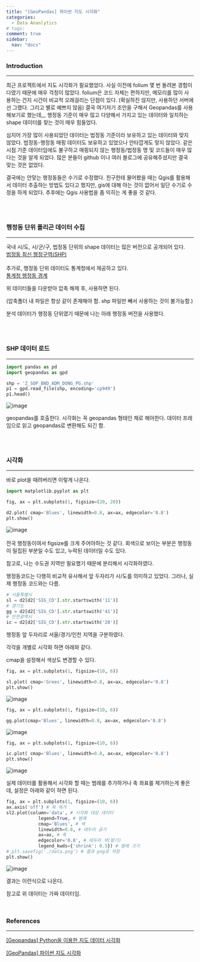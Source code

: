 ```yaml
---
title: "[GeoPandas] 파이썬 지도 시각화"
categories:
  - Data Ananlytics
# tags:
comment: true
sidebar:
  nav: "docs"
---
```


### Introduction
--- 
최근 프로젝트에서 지도 시각화가 필요했었다.
사실 이전에 folium 몇 번 돌려본 경험이 다였기 때문에 매우 걱정이 많았다. 
folium은 코드 자체는 편하지만, 메모리를 많이 사용하는 건지 시간이 비교적 오래걸리는 단점이 있다. (확실하진 않지만, 사용하던 서버에선 그랬다. 그리고 별로 예쁘지 않음)
결국 여기저기 조언을 구해서 Geopandas를 사용해보기로 했는데,,, 행정동 기준이 매우 많고 다양해서 가지고 있는 데이터와 일치하는 shape 데이터를 찾는 것이 매우 힘들었다. 

심지어 가장 많이 사용되었던 데이터는 법정동 기준이라 보유하고 있는 데이터와 맞지 않았다.
법정동-행정동 매핑 데이터도 보유하고 있었으나 안타깝게도 맞지 않았다.
같은 시점 기준 데이터임에도 불구하고 매핑되지 않는 행정동/법정동 명 및 코드들이 매우 많다는 것을 알게 되었다.
많은 분들이 github 이나 여러 블로그에 공유해주셨지만 결국 맞는 것은 없었다.


결국에는 안맞는 행정동들은 수기로 수정했다.
친구한테 물어봤을 때는 Qgis를 활용해서 데이터 추출하는 방법도 있다고 했지만, gis에 대해 아는 것이 없어서 일단 수기로 수정을 하게 되었다. 추후에는 Qgis 사용법을 좀 익히는 게 좋을 것 같다.

  
<br><br>

### 행정동 단위 폴리곤 데이터 수집
--- 

국내 시/도, 시/군/구, 법정동 단위의 shape 데이터는 많은 버전으로 공개되어 있다. 
<br>
[법정동 최신 행정구역(SHP)](http://www.gisdeveloper.co.kr/?p=2332)
<br><br>
추가로, 행정동 단위 데이터도 통계청에서 제공하고 있다. <br>
[통계청 행정동 경계](http://data.nsdi.go.kr/dataset/20171206ds00001)

위 데이터들을 다운받아 압축 해제 후, 사용하면 된다.

(압축폴더 내 파일은 항상 같이 존재해야 함. shp 파일만 빼서 사용하는 것이 불가능함.)

분석 데이터가 행정동 단위였기 때문에 나는 아래 행정동 버전을 사용했다.

<br><br>

### SHP 데이터 로드
--- 

```python
import pandas as pd
import geopandas as gpd

shp = 'Z_SOP_BND_ADM_DONG_PG.shp' 
p1 = gpd.read_file(shp, encoding='cp949')
p1.head()
```

![image](https://github.com/MIMjae/MIMjae.github.io/assets/84848848/fb84f58e-9268-4ee2-9115-f6fa0b813e33)


geopandas를 호출한다. 시각화는 꼭 geopandas 형태인 채로 해야한다. 데이터 프레임으로 읽고 geopandas로 변환해도 되긴 함.  

<br><br>


### 시각화
---
바로 plot을 때려버리면 이렇게 나온다.
```python
import matplotlib.pyplot as plt

fig, ax = plt.subplots(1, figsize=(20, 20))

d2.plot( cmap='Blues', linewidth=0.8, ax=ax, edgecolor='0.8')
plt.show()
```
![image](https://github.com/MIMjae/MIMjae.github.io/assets/84848848/a35d8074-15a1-409d-a1fb-cbb4f85b7920)
<br><br>
전국 행정동이여서 figsize를 크게 주어야하는 것 같다. 회색으로 보이는 부분은 행정동이 밀집된 부분일 수도 있고, 누락된 데이터일 수도 있다. 



참고로, 나는 수도권 지역만 필요했기 때문에 분리해서 시각화하였다. 

행정동코드는 다행히 비교적 유사해서 앞 두자리가 시/도를 의미하고 있었다. 그러나, 실제 행정동 코드와는 다름.

```python
# 서울특별시
sl = d2[d2['SIG_CD'].str.startswith('11')]
# 경기도
gg = d2[d2['SIG_CD'].str.startswith('41')]
# 인천광역시
ic = d2[d2['SIG_CD'].str.startswith('28')]
```

행정동 앞 두자리로 서울/경기/인천 지역을 구분하였다.

각각을 개별로 시각화 하면 아래와 같다.

cmap을 설정해서 색상도 변경할 수 있다.


```python
fig, ax = plt.subplots(1, figsize=(10, 6))

sl.plot( cmap='Grees', linewidth=0.8, ax=ax, edgecolor='0.8')
plt.show()
```
![image](https://github.com/MIMjae/MIMjae.github.io/assets/84848848/7e2ad220-daca-4e0d-ba35-236258fc6627)

```python
fig, ax = plt.subplots(1, figsize=(10, 6))

gg.plot(cmap='Blues', linewidth=0.8, ax=ax, edgecolor='0.8')
```
![image](https://github.com/MIMjae/MIMjae.github.io/assets/84848848/b465e24b-a05f-4040-93ed-58635f7a646f)

```python
fig, ax = plt.subplots(1, figsize=(10, 6))

ic.plot( cmap='Blues', linewidth=0.8, ax=ax, edgecolor='0.8')
plt.show()
```
![image](https://github.com/MIMjae/MIMjae.github.io/assets/84848848/4e40de38-fbe6-43a5-81bb-861d0d202dd9)





실제 데이터를 활용해서 시각화 할 때는 범례를 추가하거나 축 좌표를 제거하는게 좋은데, 설정은 아래와 같이 하면 된다.

```python
fig, ax = plt.subplots(1, figsize=(10, 6))
ax.axis('off') # 축 제거
sl2.plot(column='data', # 시각화 대상 데이터
            legend=True, # 범례
            cmap='Blues', # 색
            linewidth=0.8, # 테두리 굵기
            ax=ax, # 축
            edgecolor='0.8', # 테두리 색(밝기)
            legend_kwds={'shrink': 0.5}) # 범례 크기
# plt.savefig('./data.png') # 결과 png로 저장
plt.show()
```
![image](https://github.com/MIMjae/MIMjae.github.io/assets/84848848/b473ab4f-14f5-4145-b1b7-68512489d644)


결과는 이런식으로 나온다.

참고로 위 데이터는 가짜 데이터임.

<br>




### References
--- 
[[Geopandas] Python을 이용한 지도 데이터 시각화](!https://yoonseul.tistory.com/8)

[[GeoPandas] 파이썬 지도 시각화](https://f7project.tistory.com/425)


<br><br>
